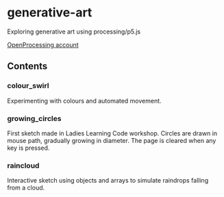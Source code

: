# generative-art
Exploring generative art using processing/p5.js

[OpenProcessing account](https://www.openprocessing.org/user/233170)

## Contents
### colour_swirl
Experimenting with colours and automated movement.

### growing_circles
First sketch made in Ladies Learning Code workshop. Circles are drawn in mouse path, gradually growing in diameter. The page is cleared when any key is pressed.

### raincloud
Interactive sketch using objects and arrays to simulate raindrops falling from a cloud.
